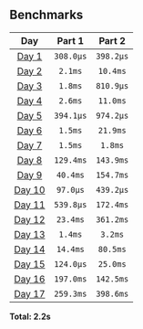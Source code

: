 <!--- benchmarking table --->
## Benchmarks

| Day | Part 1 | Part 2 |
| :---: | :---: | :---:  |
| [Day 1](./01.rb) | `308.0µs` | `398.2µs` |
| [Day 2](./02.rb) | `2.1ms` | `10.4ms` |
| [Day 3](./03.rb) | `1.8ms` | `810.9µs` |
| [Day 4](./04.rb) | `2.6ms` | `11.0ms` |
| [Day 5](./05.rb) | `394.1µs` | `974.2µs` |
| [Day 6](./06.rb) | `1.5ms` | `21.9ms` |
| [Day 7](./07.rb) | `1.5ms` | `1.8ms` |
| [Day 8](./08.rb) | `129.4ms` | `143.9ms` |
| [Day 9](./09.rb) | `40.4ms` | `154.7ms` |
| [Day 10](./10.rb) | `97.0µs` | `439.2µs` |
| [Day 11](./11.rb) | `539.8µs` | `172.4ms` |
| [Day 12](./12.rb) | `23.4ms` | `361.2ms` |
| [Day 13](./13.rb) | `1.4ms` | `3.2ms` |
| [Day 14](./14.rb) | `14.4ms` | `80.5ms` |
| [Day 15](./15.rb) | `124.0µs` | `25.0ms` |
| [Day 16](./16.rb) | `197.0ms` | `142.5ms` |
| [Day 17](./17.rb) | `259.3ms` | `398.6ms` |

**Total: 2.2s**
<!--- benchmarking table --->

